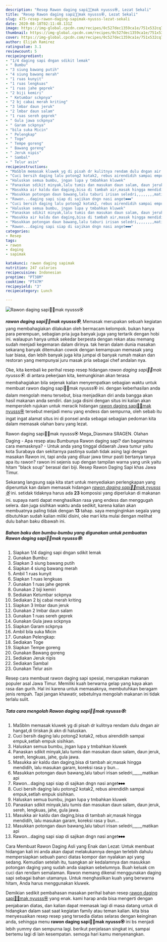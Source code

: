 ```yaml
---
description: "Resep Rawon daging sapi🐄🐄mak nyusss🏵, Lezat Sekali"
title: "Resep Rawon daging sapi🐄🐄mak nyusss🏵, Lezat Sekali"
slug: 475-resep-rawon-daging-sapimak-nyusss-lezat-sekali
date: 2020-08-18T02:11:48.131Z
image: https://img-global.cpcdn.com/recipes/0c527dec1359ca1e/751x532cq70/rawon-daging-sapi🐄🐄mak-nyusss🏵-foto-resep-utama.jpg
thumbnail: https://img-global.cpcdn.com/recipes/0c527dec1359ca1e/751x532cq70/rawon-daging-sapi🐄🐄mak-nyusss🏵-foto-resep-utama.jpg
cover: https://img-global.cpcdn.com/recipes/0c527dec1359ca1e/751x532cq70/rawon-daging-sapi🐄🐄mak-nyusss🏵-foto-resep-utama.jpg
author: Elijah Ramirez
ratingvalue: 3.1
reviewcount: 5
recipeingredient:
- "1/4 daging sapi dngan sdikit lemak"
- " Bumbu"
- "3 siung bawang putih"
- "4 siung bawang merah"
- "1 ruas kunyit"
- "1 ruas lengkuas"
- "1 ruas jahe geprek"
- "2 biji kemiri"
- " Ketumbar sckpnya"
- "2 bj cabai merah kriting"
- "3 lmbar daun jeruk"
- "2 lmbar daun salam"
- "1 ruas sereh geprek"
- " Gula jawa sckpnya"
- " Garam sckpnya"
- "bila suka Micin"
- " Pelengkap"
- " Toge"
- " Tempe goreng"
- " Bawang goreng"
- " Jeruk nipis"
- " Sambal"
- " Telur asin"
recipeinstructions:
- "MaSblm memasak kluwek yg di pisah dr kulitnya rendam dulu dngan air hangat,di tiriskan jk akn di haluskan."
- "Cuci bersih daging lalu potong2 kotak2, rebus airendidih sampai empuk,setlah empuk sisihkan."
- "Haluskan semua bumbu, jngan lupa y tmbahkan kluwek"
- "Panaskan sdikit minyak,lalu tumis dan masukan daun salam, daun jeruk, sereh, lengkuas, jahe, gula jawa."
- "Masukka air kaldu dan daging,bisa di tambah air,masak hingga mendidih, lalu masukan garam, koreksi rasa y bun..."
- "Masukkan potongan daun bawang,lalu taburi irisan seledri,,,,,,,,matikan api"
- "Rawon...daging sapi siap di sajikan dngn nasi anget⏺⏺⏺"
- "Cuci bersih daging lalu potong2 kotak2, rebus airendidih sampai empuk,setlah empuk sisihkan."
- "Haluskan semua bumbu, jngan lupa y tmbahkan kluwek"
- "Panaskan sdikit minyak,lalu tumis dan masukan daun salam, daun jeruk, sereh, lengkuas, jahe, gula jawa."
- "Masukka air kaldu dan daging,bisa di tambah air,masak hingga mendidih, lalu masukan garam, koreksi rasa y bun..."
- "Masukkan potongan daun bawang,lalu taburi irisan seledri,,,,,,,,matikan api"
- "Rawon...daging sapi siap di sajikan dngn nasi anget⏺⏺⏺"
categories:
- Resep
tags:
- rawon
- daging
- sapimak

katakunci: rawon daging sapimak 
nutrition: 247 calories
recipecuisine: Indonesian
preptime: "PT38M"
cooktime: "PT47M"
recipeyield: "3"
recipecategory: Lunch

---
```



![Rawon daging sapi🐄🐄mak nyusss🏵](https://img-global.cpcdn.com/recipes/0c527dec1359ca1e/751x532cq70/rawon-daging-sapi🐄🐄mak-nyusss🏵-foto-resep-utama.jpg)

<b><i>rawon daging sapi🐄🐄mak nyusss🏵</i></b>, Memasak merupakan sebuah kegiatan yang membahagiakan dilakukan oleh bermacam kelompok. bukan hanya para perempuan, sebagian pria juga banyak juga yang tertarik dengan hobi ini. walaupun hanya untuk sekedar berpesta dengan rekan atau memang sudah menjadi kegemaran dalam dirinya. tak heran dalam dunia masakan sekarang banyak ditemukan cowok dengan kemampuan memasak yang luar biasa, dan lebih banyak juga kita jumpai di banyak rumah makan dan restoran yang mempunyai juru masak pria sebagai chef andalan nya.

Oke, kita kembali ke perihal resep resep hidangan <i>rawon daging sapi🐄🐄mak nyusss🏵</i>. di antara pekerjaan kita, kemungkinan akan terasa membahagiakan bila sejenak kalian menyempatkan sebagian waktu untuk membuat rawon daging sapi🐄🐄mak nyusss🏵 ini. dengan keberhasilan anda dalam mengolah menu tersebut, bisa menjadikan diri anda bangga akan hasil makanan anda sendiri. dan juga disini dengan situs ini kalian akan memperoleh rujukan untuk meracik hidangan <u>rawon daging sapi🐄🐄mak nyusss🏵</u> tersebut menjadi menu yang endess dan sempurna, oleh sebab itu ingat ingat alamat situs ini di ponsel anda sebagai sebagian pedoman kita dalam memasak olahan baru yang lezat.

Rawon daging sapi🐄🐄mak nyusss🏵 Mega_Diasmara SRAGEN. Olahan Daging - Apa resep atau Bumbunya Rawon daging sapi? dan bagaimana cara memasknya? - Untuk anda yang tinggal didaerah Jawa tumur yaitu kota Surabaya dan sekitarnya pastinya sudah tidak asing lagi dengan masakan Rawon ini, tapi anda yang diluar jawa timur pasti bertanya tanya apa itu rawon? rawon ini sejenis sup dengan tampilan warna yang unik yaitu hitam &#34;black soup&#34; berasal dari biji. Resep Rawon Daging Sapi khas Jawa Timur.


Sekarang langsung saja kita start untuk menyediakan perlengkapan yang diperuntuk kan dalam memasak hidangan <u><i>rawon daging sapi🐄🐄mak nyusss🏵</i></u> ini. setidak tidaknya harus ada <b>23</b> komposisi yang diperlukan di makanan ini. supaya nanti dapat menghasilkan rasa yang endess dan menggugah selera. dan juga sisihkan waktu anda sedikit, karena kalian akan membuatnya paling tidak dengan <b>13</b> tahap. saya menginginkan segala yang dibutuhkan sudah kalian miliki disini, oke mari kita mulai dengan melihat dulu bahan baku dibawah ini.

<!--inarticleads1-->

##### Bahan baku dan bumbu-bumbu yang digunakan untuk pembuatan Rawon daging sapi🐄🐄mak nyusss🏵:

1. Siapkan 1/4 daging sapi dngan sdikit lemak
1. Gunakan  Bumbu:
1. Siapkan 3 siung bawang putih
1. Siapkan 4 siung bawang merah
1. Ambil 1 ruas kunyit
1. Siapkan 1 ruas lengkuas
1. Gunakan 1 ruas jahe geprek
1. Gunakan 2 biji kemiri
1. Sediakan  Ketumbar sckpnya
1. Sediakan 2 bj cabai merah kriting
1. Siapkan 3 lmbar daun jeruk
1. Gunakan 2 lmbar daun salam
1. Gunakan 1 ruas sereh geprek
1. Gunakan  Gula jawa sckpnya
1. Siapkan  Garam sckpnya
1. Ambil bila suka Micin
1. Gunakan  Pelengkap:
1. Sediakan  Toge
1. Siapkan  Tempe goreng
1. Gunakan  Bawang goreng
1. Sediakan  Jeruk nipis
1. Sediakan  Sambal
1. Gunakan  Telur asin


Resep cara membuat rawon daging sapi spesial, merupakan makanan populer asal Jawa Timur. Memiliki kuah berwarna gelap yang kaya akan rasa dan gurih. Hal ini karena untuk memasaknya, membutuhkan beragam jenis rempah. Tapi jangan khawatir, sebetulnya mengolah makanan ini tidak terlalu sulit. 

<!--inarticleads2-->

##### Tata cara mengolah Rawon daging sapi🐄🐄mak nyusss🏵:

1. MaSblm memasak kluwek yg di pisah dr kulitnya rendam dulu dngan air hangat,di tiriskan jk akn di haluskan.
1. Cuci bersih daging lalu potong2 kotak2, rebus airendidih sampai empuk,setlah empuk sisihkan.
1. Haluskan semua bumbu, jngan lupa y tmbahkan kluwek
1. Panaskan sdikit minyak,lalu tumis dan masukan daun salam, daun jeruk, sereh, lengkuas, jahe, gula jawa.
1. Masukka air kaldu dan daging,bisa di tambah air,masak hingga mendidih, lalu masukan garam, koreksi rasa y bun...
1. Masukkan potongan daun bawang,lalu taburi irisan seledri,,,,,,,,matikan api
1. Rawon...daging sapi siap di sajikan dngn nasi anget⏺⏺⏺
1. Cuci bersih daging lalu potong2 kotak2, rebus airendidih sampai empuk,setlah empuk sisihkan.
1. Haluskan semua bumbu, jngan lupa y tmbahkan kluwek
1. Panaskan sdikit minyak,lalu tumis dan masukan daun salam, daun jeruk, sereh, lengkuas, jahe, gula jawa.
1. Masukka air kaldu dan daging,bisa di tambah air,masak hingga mendidih, lalu masukan garam, koreksi rasa y bun...
1. Masukkan potongan daun bawang,lalu taburi irisan seledri,,,,,,,,matikan api
1. Rawon...daging sapi siap di sajikan dngn nasi anget⏺⏺⏺


Cara Membuat Rawon Daging Asli yang Enak dan Lezat: Untuk membuat hidangan kali ini anda akan dapat melakukannya dengan terlebih dahulu mempersiapkan sebuah panci diatas kompor dan nyalakan api yang sedang. Kemudian setelah itu, tuangkan air kedalamnya dan masukkan potongan daging yang sudah anda siapkan sebelumnya. Buah keluak cm cuci dan rendam semalaman. Rawon memang dikenal menggunakan daging sapi sebagai bahan utamanya. Untuk menghasilkan kuah yang berwarna hitam, Anda harus menggunakan kluwek. 

Demikian sedikit pembahasan masakan perihal bahan resep <u>rawon daging sapi🐄🐄mak nyusss🏵</u> yang enak. kami harap anda bisa mengerti dengan penjabaran diatas, dan kalian dapat memasak lagi di masa datang untuk di hidangkan dalam saat saat kegiatan family atau teman kalian. kita bisa menyesuaikan resep resep yang tersedia diatas selaras dengan keinginan anda, sehingga menu <b>rawon daging sapi🐄🐄mak nyusss🏵</b> ini bs menjadi lebih yummy dan sempurna lagi. berikut penjelasan singkat ini, sampai bertemu lagi di lain kesempatan. semoga hari kamu menyenangkan.
